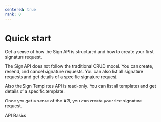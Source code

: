 ```yaml
---
centered: true
rank: 0
---
```


# Quick start

Get a sense of how the Sign API is structured and how to create your first 
signature request.

The Sign API does not follow the traditional CRUD model. You can create, 
resend, and cancel signature requests. You can also list all signature requests 
and get details of a specific signature request.

Also the Sign Templates API is read-only. You can list all templates and get 
details of a specific template.

Once you get a sense of the API, you can create your first signature request.

<Next>API Basics</Next>
